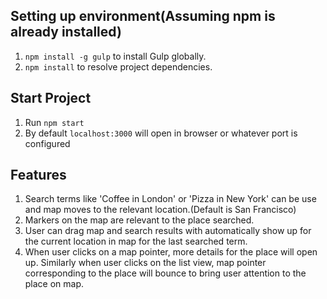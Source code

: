 
## Setting up environment(Assuming npm is already installed)
  1. `npm install -g gulp` to install Gulp globally.
  2. `npm install` to resolve project dependencies.

## Start Project
  1. Run `npm start`
  2. By default `localhost:3000` will open in browser or whatever port is configured

## Features
  1. Search terms like 'Coffee in London' or 'Pizza in New York' can be use and map moves to the relevant location.(Default is San Francisco)
  2. Markers on the map are relevant to the place searched.
  3. User can drag map and search results with automatically show up for the current location in map for the last searched term.
  4. When user clicks on a map pointer, more details for the place will open up. Similarly when user clicks on the list view, map pointer corresponding to the place will bounce to bring user attention to the place on map.
